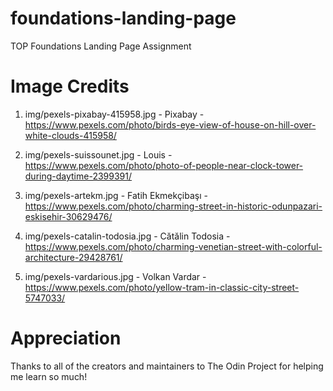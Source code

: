 # foundations-landing-page
TOP Foundations Landing Page Assignment

# Image Credits

1. img/pexels-pixabay-415958.jpg - Pixabay - https://www.pexels.com/photo/birds-eye-view-of-house-on-hill-over-white-clouds-415958/

2. img/pexels-suissounet.jpg - Louis - https://www.pexels.com/photo/photo-of-people-near-clock-tower-during-daytime-2399391/

3. img/pexels-artekm.jpg - Fatih Ekmekçibaşı - https://www.pexels.com/photo/charming-street-in-historic-odunpazari-eskisehir-30629476/

4. img/pexels-catalin-todosia.jpg - Cătălin Todosia - https://www.pexels.com/photo/charming-venetian-street-with-colorful-architecture-29428761/

5. img/pexels-vardarious.jpg - Volkan Vardar - https://www.pexels.com/photo/yellow-tram-in-classic-city-street-5747033/

# Appreciation
Thanks to all of the creators and maintainers to The Odin Project for helping me learn so much!